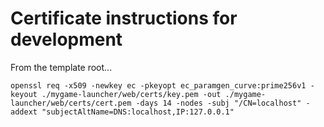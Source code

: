 # Certificate instructions for development

From the template root...

```
openssl req -x509 -newkey ec -pkeyopt ec_paramgen_curve:prime256v1 -keyout ./mygame-launcher/web/certs/key.pem -out ./mygame-launcher/web/certs/cert.pem -days 14 -nodes -subj "/CN=localhost" -addext "subjectAltName=DNS:localhost,IP:127.0.0.1"
```
